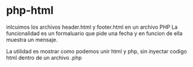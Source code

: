 # php-html
inlcuimos los archivos header.html y footer.html en un archivo PHP
La funcionalidad es un formaluario que pide una fecha y en funcion de ella muestra un mensaje.

La utilidad es mostrar como podemos unir html y php, sin inyectar codigo html dentro de un archivo .php

